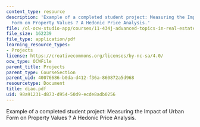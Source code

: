 ```yaml
---
content_type: resource
description: 'Example of a completed student project: Measuring the Impact of Urban
  Form on Property Values ? A Hedonic Price Analysis.'
file: /ol-ocw-studio-app/courses/11-434j-advanced-topics-in-real-estate-finance-spring-2007/98a91231d873d95450d9ecde8adb0256_diao.pdf
file_size: 162239
file_type: application/pdf
learning_resource_types:
- Projects
license: https://creativecommons.org/licenses/by-nc-sa/4.0/
ocw_type: OCWFile
parent_title: Projects
parent_type: CourseSection
parent_uid: 40076686-b0da-d412-f36a-860872a5d968
resourcetype: Document
title: diao.pdf
uid: 98a91231-d873-d954-50d9-ecde8adb0256
---
```

Example of a completed student project: Measuring the Impact of Urban Form on Property Values ? A Hedonic Price Analysis.